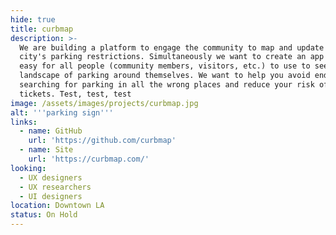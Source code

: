 ```yaml
---
hide: true
title: curbmap
description: >-
  We are building a platform to engage the community to map and update the
  city's parking restrictions. Simultaneously we want to create an app that is
  easy for all people (community members, visitors, etc.) to use to see the
  landscape of parking around themselves. We want to help you avoid endlessly
  searching for parking in all the wrong places and reduce your risk of getting
  tickets. Test, test, test
image: /assets/images/projects/curbmap.jpg
alt: '''parking sign'''
links:
  - name: GitHub
    url: 'https://github.com/curbmap'
  - name: Site
    url: 'https://curbmap.com/'
looking:
  - UX designers
  - UX researchers
  - UI designers
location: Downtown LA
status: On Hold
---
```

